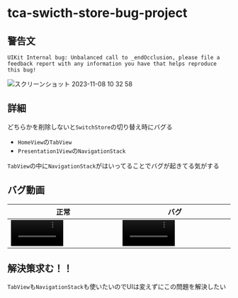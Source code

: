 # tca-swicth-store-bug-project

## 警告文
```
UIKit Internal bug: Unbalanced call to _endOcclusion, please file a feedback report with any information you have that helps reproduce this bug!
```
![スクリーンショット 2023-11-08 10 32 58](https://github.com/SNQ-2001/tca-swicth-store-bug-project/assets/84154073/a8d7d977-9050-4dd2-917c-a8052030d457)

## 詳細
どちらかを削除しないと`SwitchStore`の切り替え時にバグる
- `HomeView`の`TabView`
- `Presentation1View`の`NavigationStack`

`TabView`の中に`NavigationStack`がはいってることでバグが起きてる気がする

## バグ動画
|正常|バグ|
|-|-|
|<video src="https://github.com/SNQ-2001/tca-swicth-store-bug-project/assets/84154073/984b1ab1-e145-48c5-8834-7a2e929a48ee" width="50%"></video>|<video src="https://github.com/SNQ-2001/tca-swicth-store-bug-project/assets/84154073/c5a12b40-9793-46d8-85ac-613c0b0eb8cd" width="50%"></video>|

## 解決策求む！！
`TabView`も`NavigationStack`も使いたいのでUIは変えずにこの問題を解決したい
